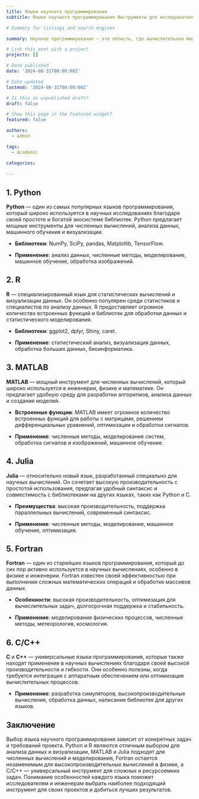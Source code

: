 ```yaml
---
title: Языки научного программирования
subtitle: Языки научного программирования Инструменты для исследователей и инженеров

# Summary for listings and search engines

summary: Научное программирование — это область, где вычислительная мощь и математическая строгость объединяются для решения сложных задач в науке, технике и исследованиях. В этом контексте выбор языка программирования играет ключевую роль, поскольку от него зависят не только производительность, но и удобство разработки, доступность библиотек и сообществ, а также совместимость с существующими инструментами. Давайте рассмотрим основные языки, которые чаще всего используются в научных вычислениях и исследованиях.

# Link this post with a project
projects: []

# Date published
date: '2024-08-31T00:00:00Z'

# Date updated
lastmod: '2024-08-31T00:00:00Z'

# Is this an unpublished draft?
draft: false

# Show this page in the Featured widget?
featured: false

authors:
  - admin

tags:
  - Academic

categories:
  
---
```


## 1. Python

**Python** — один из самых популярных языков программирования, который широко используется в научных исследованиях благодаря своей простоте и богатой экосистеме библиотек. Python предлагает мощные инструменты для численных вычислений, анализа данных, машинного обучения и визуализации.

- **Библиотеки**: NumPy, SciPy, pandas, Matplotlib, TensorFlow.

- **Применение**: анализ данных, численные методы, моделирование, машинное обучение, обработка изображений.

## 2. R

**R** — специализированный язык для статистических вычислений и визуализации данных. Он особенно популярен среди статистиков и специалистов по анализу данных. R предоставляет огромное количество встроенных функций и библиотек для обработки данных и статистического моделирования.

- **Библиотеки**: ggplot2, dplyr, Shiny, caret.

- **Применение**: статистический анализ, визуализация данных, обработка больших данных, биоинформатика.

## 3. MATLAB

**MATLAB** — мощный инструмент для численных вычислений, который широко используется в инженерии, физике и математике. Он предлагает удобную среду для разработки алгоритмов, анализа данных и создания моделей.

- **Встроенные функции**: MATLAB имеет огромное количество встроенных функций для работы с матрицами, решением дифференциальных уравнений, оптимизации и обработки сигналов.

- **Применение**: численные методы, моделирование систем, обработка сигналов и изображений, машинное обучение.

## 4. Julia

**Julia** — относительно новый язык, разработанный специально для научных вычислений. Он сочетает высокую производительность с простотой использования, предлагая удобный синтаксис и совместимость с библиотеками на других языках, таких как Python и C.

- **Преимущества**: высокая производительность, поддержка параллельных вычислений, современный синтаксис.

- **Применение**: численные методы, моделирование, машинное обучение, оптимизация.

## 5. Fortran

**Fortran** — один из старейших языков программирования, который до сих пор активно используется в научных вычислениях, особенно в физике и инженерии. Fortran известен своей эффективностью при выполнении сложных математических операций и обработке массивов данных.

- **Особенности**: высокая производительность, оптимизация для вычислительных задач, долгосрочная поддержка и стабильность.

- **Применение**: моделирование физических процессов, численные методы, метеорология, космология.

## 6. C/C++

**C** и **C++** — универсальные языки программирования, которые также находят применение в научных вычислениях благодаря своей высокой производительности и гибкости. Они особенно полезны, когда требуется интеграция с аппаратным обеспечением или оптимизация вычислительных процессов.

- **Применение**: разработка симуляторов, высокопроизводительные вычисления, обработка данных, написание библиотек для других языков.

## Заключение

Выбор языка научного программирования зависит от конкретных задач и требований проекта. Python и R являются отличным выбором для анализа данных и визуализации, MATLAB и Julia подходят для численных вычислений и моделирования, Fortran остается незаменимым для высокопроизводительных вычислений в физике, а C/C++ — универсальный инструмент для сложных и ресурсоемких задач. Понимание особенностей каждого языка поможет исследователям и инженерам выбрать наиболее подходящий инструмент для своих проектов и добиться лучших результатов.
